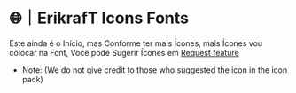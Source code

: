 # 🌐｜ErikrafT Icons Fonts
Este ainda é o Início, mas Conforme ter mais Ícones, mais Ícones vou colocar na Font, Você pode Sugerir Ícones em <a href="https://github.com/erikraft/Icons/issues">Request feature</a>
- Note: (We do not give credit to those who suggested the icon in the icon pack)
